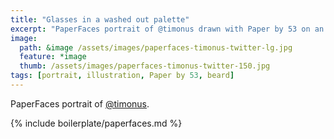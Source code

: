 ```yaml
---
title: "Glasses in a washed out palette"
excerpt: "PaperFaces portrait of @timonus drawn with Paper by 53 on an iPad."
image: 
  path: &image /assets/images/paperfaces-timonus-twitter-lg.jpg 
  feature: *image
  thumb: /assets/images/paperfaces-timonus-twitter-150.jpg
tags: [portrait, illustration, Paper by 53, beard]
---
```


PaperFaces portrait of [@timonus](http://twitter.com/timonus).

{% include boilerplate/paperfaces.md %}